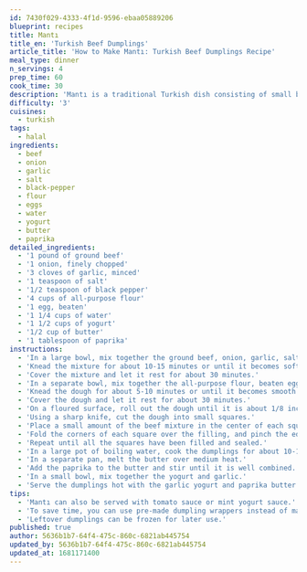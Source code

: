 ```yaml
---
id: 7430f029-4333-4f1d-9596-ebaa05889206
blueprint: recipes
title: Mantı
title_en: 'Turkish Beef Dumplings'
article_title: 'How to Make Mantı: Turkish Beef Dumplings Recipe'
meal_type: dinner
n_servings: 4
prep_time: 60
cook_time: 30
description: 'Mantı is a traditional Turkish dish consisting of small beef dumplings, served with garlic yogurt and paprika butter sauce. This recipe makes approximately 60-70 dumplings and takes about 90 minutes to prepare and cook. It is a great option for a dinner party or a cozy night in with loved ones.'
difficulty: '3'
cuisines:
  - turkish
tags:
  - halal
ingredients:
  - beef
  - onion
  - garlic
  - salt
  - black-pepper
  - flour
  - eggs
  - water
  - yogurt
  - butter
  - paprika
detailed_ingredients:
  - '1 pound of ground beef'
  - '1 onion, finely chopped'
  - '3 cloves of garlic, minced'
  - '1 teaspoon of salt'
  - '1/2 teaspoon of black pepper'
  - '4 cups of all-purpose flour'
  - '1 egg, beaten'
  - '1 1/4 cups of water'
  - '1 1/2 cups of yogurt'
  - '1/2 cup of butter'
  - '1 tablespoon of paprika'
instructions:
  - 'In a large bowl, mix together the ground beef, onion, garlic, salt, and black pepper.'
  - 'Knead the mixture for about 10-15 minutes or until it becomes soft and sticky.'
  - 'Cover the mixture and let it rest for about 30 minutes.'
  - 'In a separate bowl, mix together the all-purpose flour, beaten egg, and water until it forms a dough.'
  - 'Knead the dough for about 5-10 minutes or until it becomes smooth and elastic.'
  - 'Cover the dough and let it rest for about 30 minutes.'
  - 'On a floured surface, roll out the dough until it is about 1/8 inch thick.'
  - 'Using a sharp knife, cut the dough into small squares.'
  - 'Place a small amount of the beef mixture in the center of each square.'
  - 'Fold the corners of each square over the filling, and pinch the edges together to seal.'
  - 'Repeat until all the squares have been filled and sealed.'
  - 'In a large pot of boiling water, cook the dumplings for about 10-15 minutes or until they float to the surface.'
  - 'In a separate pan, melt the butter over medium heat.'
  - 'Add the paprika to the butter and stir until it is well combined.'
  - 'In a small bowl, mix together the yogurt and garlic.'
  - 'Serve the dumplings hot with the garlic yogurt and paprika butter sauce on top.'
tips:
  - 'Mantı can also be served with tomato sauce or mint yogurt sauce.'
  - 'To save time, you can use pre-made dumpling wrappers instead of making your own dough.'
  - 'Leftover dumplings can be frozen for later use.'
published: true
author: 5636b1b7-64f4-475c-860c-6821ab445754
updated_by: 5636b1b7-64f4-475c-860c-6821ab445754
updated_at: 1681171400
---
```

